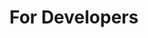 ---
title: For Developers
summary: Find all relevant information for developers regarding contributions.
icon: tabler:code
href: /articles/for-developers
---
